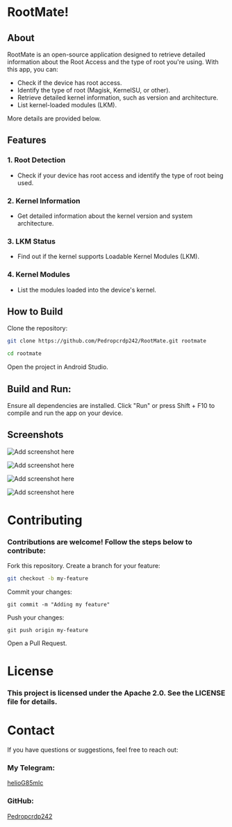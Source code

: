 # RootMate!

## About

RootMate is an open-source application designed to retrieve detailed information about the Root Access and the type of root you're using. With this app, you can:

- Check if the device has root access.
- Identify the type of root (Magisk, KernelSU, or other).
- Retrieve detailed kernel information, such as version and architecture.
- List kernel-loaded modules (LKM).

More details are provided below.

## Features

### 1. Root Detection

- Check if your device has root access and identify the type of root being used.

### 2. Kernel Information

- Get detailed information about the kernel version and system architecture.

### 3. LKM Status

- Find out if the kernel supports Loadable Kernel Modules (LKM).

### 4. Kernel Modules

- List the modules loaded into the device's kernel.

## How to Build

Clone the repository:

```bash
git clone https://github.com/Pedropcrdp242/RootMate.git rootmate

cd rootmate
```
Open the project in Android Studio.

## Build and Run:

Ensure all dependencies are installed.
Click "Run" or press Shift + F10 to compile and run the app on your device.

## Screenshots


![Add screenshot here](assets/images/screen.png)


![Add screenshot here](assets/images/screen2.png)


![Add screenshot here](assets/images/screen3.png)


![Add screenshot here](assets/images/screen4.png)

# Contributing
### Contributions are welcome! Follow the steps below to contribute:

Fork this repository.
Create a branch for your feature:
```bash
git checkout -b my-feature
```
Commit your changes:
```
git commit -m "Adding my feature"
```
Push your changes:
```
git push origin my-feature
```
Open a Pull Request.

# License
### This project is licensed under the Apache 2.0. See the LICENSE file for details.

# Contact
If you have questions or suggestions, feel free to reach out:

### My Telegram:
[helioG85mlc](https://t.me/HelioG85mlc)

### GitHub:
[Pedropcrdp242](https://github.com/Pedropcrdp242)

